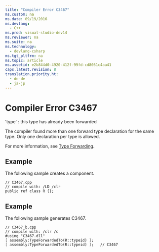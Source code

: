 ```yaml
---
title: "Compiler Error C3467"
ms.custom: na
ms.date: 09/19/2016
ms.devlang: 
  - C++
ms.prod: visual-studio-dev14
ms.reviewer: na
ms.suite: na
ms.technology: 
  - devlang-csharp
ms.tgt_pltfrm: na
ms.topic: article
ms.assetid: e2b844d0-4920-412f-99fd-cd8051c4aa41
caps.latest.revision: 8
translation.priority.ht: 
  - de-de
  - ja-jp
---
```

# Compiler Error C3467
'type' : this type has already been forwarded  
  
 The compiler found more than one forward type declaration for the same type. Only one declaration per type is allowed.  
  
 For more information, see [Type Forwarding](../vs140/Type-Forwarding--C---CLI-.md).  
  
## Example  
 The following sample creates a component.  
  
```  
// C3467.cpp  
// compile with: /LD /clr  
public ref class R {};  
```  
  
## Example  
 The following sample generates C3467.  
  
```  
// C3467_b.cpp  
// compile with: /clr /c  
#using "C3467.dll"  
[ assembly:TypeForwardedTo(R::typeid) ];  
[ assembly:TypeForwardedTo(R::typeid) ];   // C3467  
```